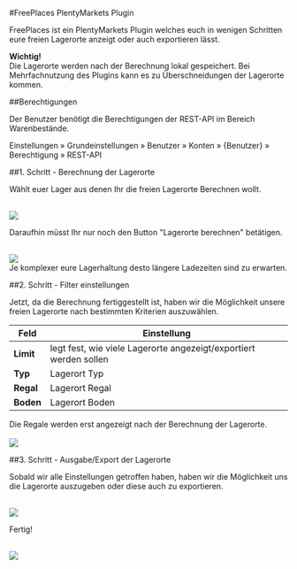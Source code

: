 #FreePlaces PlentyMarkets Plugin

FreePlaces ist ein PlentyMarkets Plugin welches euch in wenigen Schritten eure freien Lagerorte anzeigt oder auch exportieren lässt.

<div class="alert alert-danger" role="alert">
    <b>Wichtig!</b><br />Die Lagerorte werden nach der Berechnung lokal gespeichert. Bei Mehrfachnutzung des Plugins kann es zu Überschneidungen der Lagerorte kommen.
</div>

##Berechtigungen
<div class="alert alert-warning" role="alert">
    Der Benutzer benötigt die Berechtigungen der REST-API im Bereich Warenbestände.
</div>

Einstellungen » Grundeinstellungen » Benutzer » Konten » {Benutzer} » Berechtigung » REST-API

##1. Schritt - Berechnung der Lagerorte

Wählt euer Lager aus denen Ihr die freien Lagerorte Berechnen wollt.

<br />
<img src="http://i.imgur.com/402skln.png"></img>
<br />

Daraufhin müsst Ihr nur noch den Button "Lagerorte berechnen" betätigen.

<br />
<img src="http://i.imgur.com/CfpcknS.png"></img>
<br />

<div class="alert alert-warning" role="alert">
    Je komplexer eure Lagerhaltung desto längere Ladezeiten sind zu erwarten.
</div>

##2. Schritt - Filter einstellungen

Jetzt, da die Berechnung fertiggestellt ist, haben wir die Möglichkeit unsere freien Lagerorte nach bestimmten Kriterien auszuwählen.

<table>
	<thead>
		<th>
			Feld
		</th>
		<th>
			Einstellung
		</th>
	</thead>
	<tbody>
		<tr>
			<td>
				<b>Limit</b>
			</td>
			<td>
				legt fest, wie viele Lagerorte angezeigt/exportiert werden sollen
			</td>
		</tr>
		<tr>
			<td>
				<b>Typ</b>
			</td>
			<td>
				Lagerort Typ
			</td>
		</tr>
		<tr>
			<td>
				<b>Regal</b>
			</td>
			<td>
				Lagerort Regal
			</td>
		</tr>
        <tr>
			<td>
				<b>Boden</b>
			</td>
			<td>
				Lagerort Boden
			</td>
		</tr>
	</tbody>
</table>

<div class="alert alert-warning" role="alert">
    Die Regale werden erst angezeigt nach der Berechnung der Lagerorte.
</div>

<br />
<img src="http://i.imgur.com/iUvYnIi.png"></img>
<br />

##3. Schritt - Ausgabe/Export der Lagerorte

Sobald wir alle Einstellungen getroffen haben, haben wir die Möglichkeit uns die Lagerorte auszugeben oder diese auch zu exportieren.

<br />
<img src="http://i.imgur.com/y46TYaq.png"></img>
<br />

Fertig!

<br />
<img src="http://i.imgur.com/SQrpiAR.png"></img>
<br />